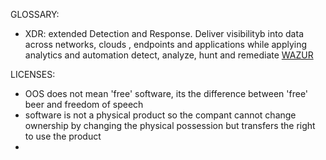 GLOSSARY:
- XDR: extended Detection and Response. Deliver visibilityb into data across networks, clouds 
      , endpoints and applications while applying analytics and automation detect, analyze, 
      hunt and remediate [WAZUR](https://wazuh.com/)


LICENSES:
- OOS does not mean 'free' software, its the difference between 'free' beer and freedom of speech
- software is not a physical product so the compant cannot change ownership by changing the physical possession
  but transfers the right to use the product
- 
